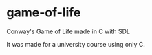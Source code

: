 # game-of-life
Conway's Game of Life made in C with SDL

It was made for a university course using only C.
